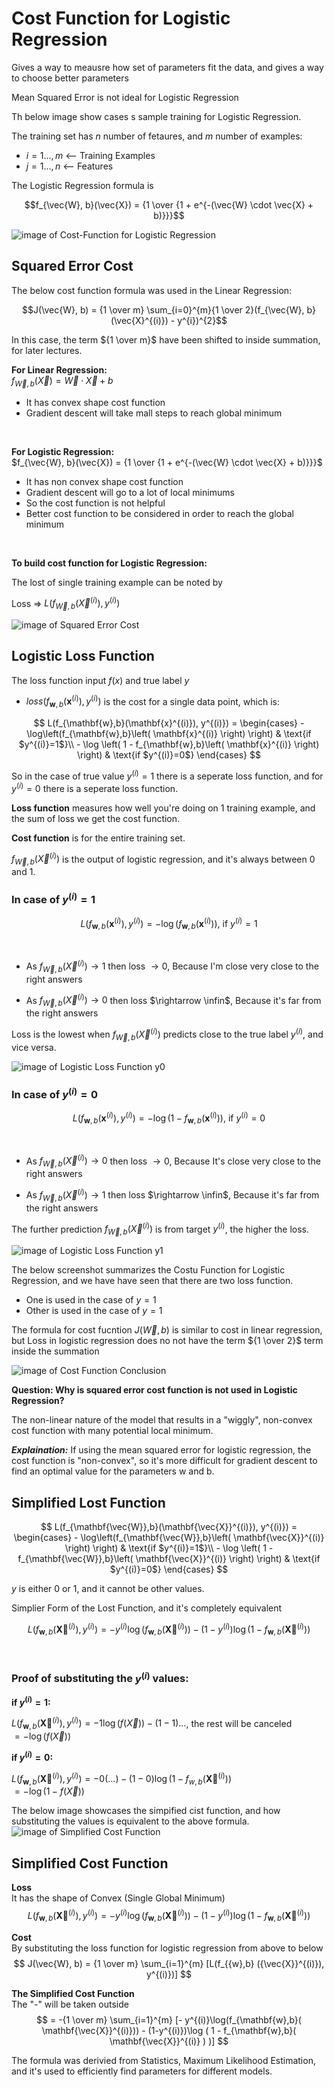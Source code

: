 # Cost Function for Logistic Regression

Gives a way to meausre how set of parameters fit the data, and gives a way to choose better parameters

Mean Squared Error is not ideal for Logistic Regression


Th below image show cases s sample training for Logistic Regression.

The training set has $n$ number of fetaures, and $m$ number of examples:

- $i = 1 \dotso , m$ <-- Training Examples
- $j = 1 \dotso , n$ <-- Features

The Logistic Regression formula is 

$$f_{\vec{W}, b}(\vec{X}) = {1 \over {1 + e^{-(\vec{W} \cdot \vec{X} + b)}}}$$

![image of Cost-Function for Logistic Regression](images/Cost-Function-for-Logistic-Regression.png)


## Squared Error Cost

The below cost function formula was used in the Linear Regression:

$$J(\vec{W}, b) = {1 \over m} \sum_{i=0}^{m}{1 \over 2}(f_{\vec{W}, b}(\vec{X}^{(i)}) - y^{i})^{2}$$

In this case, the term ${1 \over m}$ have been shifted to inside summation, for later lectures.

**For Linear Regression:**  
$f_{\vec{W}, b} (\vec{X}) = \vec{W} \cdot \vec{X} + b$

- It has convex shape cost function
- Gradient descent will take mall steps to reach global minimum

<br/>

**For Logistic Regression:**  
$f_{\vec{W}, b}(\vec{X}) = {1 \over {1 + e^{-(\vec{W} \cdot \vec{X} + b)}}}$

- It has non convex shape cost function
- Gradient descent will go to a lot of local minimums
- So the cost function is not helpful
- Better cost function to be considered in order to reach the global minimum

<br/>

**To build cost function for Logistic Regression:**  

The lost of single training example can be noted by

Loss => $L(f_{\vec{W},b} (\vec{X}^{(i)}), y^{(i)})$

![image of Squared Error Cost](images/Squared-Error-Cost.png)


## Logistic Loss Function

The loss function input $f(x)$ and true label $y$

* $loss(f_{\mathbf{w},b}(\mathbf{x}^{(i)}), y^{(i)})$ is the cost for a single data point, which is:


$$
  L(f_{\mathbf{w},b}(\mathbf{x}^{(i)}), y^{(i)}) = \begin{cases}
    - \log\left(f_{\mathbf{w},b}\left( \mathbf{x}^{(i)} \right) \right) & \text{if $y^{(i)}=1$}\\
    - \log \left( 1 - f_{\mathbf{w},b}\left( \mathbf{x}^{(i)} \right) \right) & \text{if $y^{(i)}=0$}
  \end{cases}
$$

So in the case of true value $y^{(i)} = 1$ there is a seperate loss function, and for $y^{(i)} = 0$ there is a seperate loss function.

**Loss function** measures how well you're doing on 1 training example, and the sum of loss we get the cost function.

**Cost function** is for the entire training set.

$f_{\vec{W}, b} (\vec{X}^{(i)})$ is the output of logistic regression, and it's always between 0 and 1.


### In case of $y^{(i)} = 1$

$$
L(f_{\mathbf{w},b}(\mathbf{x}^{(i)}), y^{(i)}) = 
    - \log\left(f_{\mathbf{w},b}\left( \mathbf{x}^{(i)} \right) \right) \text{, if } y^{(i)}=1
$$

<br/>

- As $f_{\vec{W}, b} (\vec{X}^{(i)}) \rightarrow 1$ then loss $\rightarrow 0$, Because I'm close very close to the right answers

- As $f_{\vec{W}, b} (\vec{X}^{(i)}) \rightarrow 0$ then loss $\rightarrow \infin$, Because it's far from the right answers


Loss is the lowest when $f_{\vec{W}, b} (\vec{X}^{(i)})$ predicts close to the true label $y^{(i)}$, and vice versa.

![image of Logistic Loss Function y0](images/Logistic-Loss-Function-y0.png)


### In case of $y^{(i)} = 0$

$$
L(f_{\mathbf{w},b}(\mathbf{x}^{(i)}), y^{(i)}) = 
    - \log\left(1-f_{\mathbf{w},b}\left( \mathbf{x}^{(i)} \right) \right) \text{, if } y^{(i)}=0
$$

<br/>

- As $f_{\vec{W}, b} (\vec{X}^{(i)}) \rightarrow 0$ then loss $\rightarrow 0$, Because It's close very close to the right answers

- As $f_{\vec{W}, b} (\vec{X}^{(i)}) \rightarrow 1$ then loss $\rightarrow \infin$, Because it's far from the right answers


The further prediction $f_{\vec{W}, b} (\vec{X}^{(i)})$ is from target $y^{(i)}$, the higher the loss.

![image of Logistic Loss Function y1](images/Logistic-Loss-Function-y1.png)


The below screenshot summarizes the Costu Function for Logistic Regression, and we have have seen that there are two loss function.

- One is used in the case of $y = 1$
- Other is used in the case of $y = 1$

The formula for cost fucntion $J(\vec{W}, b)$ is similar to cost in linear regression, but Loss in logistic regression does no not have the term ${1 \over 2}$ term inside the summation

![image of Cost Function Conclusion](images/Cost-Function-Conclusion.png)


**Question: Why is squared error cost function is not used in Logistic Regression?**

The non-linear nature of the model that results in a "wiggly", non-convex cost function with many potential local minimum.

***Explaination:*** If using the mean squared error for logistic regression, the cost function is "non-convex", so it's more difficult for gradient descent to find an optimal value for the parameters w and b.


## Simplified Lost Function

$$
  L(f_{\mathbf{\vec{W}},b}(\mathbf{\vec{X}}^{(i)}), y^{(i)}) = \begin{cases}
    - \log\left(f_{\mathbf{\vec{W}},b}\left( \mathbf{\vec{X}}^{(i)} \right) \right) & \text{if $y^{(i)}=1$}\\
    - \log \left( 1 - f_{\mathbf{\vec{W}},b}\left( \mathbf{\vec{X}}^{(i)} \right) \right) & \text{if $y^{(i)}=0$}
  \end{cases}
$$


$y$ is either 0 or 1, and it cannot be other values.

Simplier Form of the Lost Function, and it's completely equivalent

$$
  L(f_{\mathbf{w},b}(\mathbf{\vec{X}}^{(i)}), y^{(i)}) = 
    - y^{(i)}\log(f_{\mathbf{w},b}( \mathbf{\vec{X}}^{(i)}))
    - (1-y^{(i)})\log ( 1 - f_{\mathbf{w},b}( \mathbf{\vec{X}}^{(i)} ) )
$$

<br/>

### Proof of substituting the $y^{(i)}$ values:

**if $y^{(i)} = 1:$**

$L(f_{\mathbf{w},b}(\mathbf{\vec{X}}^{(i)}), y^{(i)}) = -1 \log(f(\vec{X})) - (1-1) \dotso$, the rest will be canceled  
$= -\log(f(\vec{X}))$


**if $y^{(i)} = 0:$**

$L(f_{\mathbf{w},b}(\mathbf{\vec{X}}^{(i)}), y^{(i)}) = -0 (\dotso) - (1-0)\log (1 - f_{{w},b}( \mathbf{\vec{X}}^{(i)} ) )$  
$= -\log(1-f(\vec{X}))$

The below image showcases the simpified cist function, and how substituting the values is equivalent to the above formula.
![image of Simplified Cost Function](images/Simplified-Cost-Function.png)


## Simplified Cost Function

**Loss**  
It has the shape of Convex (Single Global Minimum)
$$
  L(f_{\mathbf{w},b}(\mathbf{\vec{X}}^{(i)}), y^{(i)}) = 
    - y^{(i)}\log(f_{\mathbf{w},b}( \mathbf{\vec{X}}^{(i)}))
    - (1-y^{(i)})\log ( 1 - f_{\mathbf{w},b}( \mathbf{\vec{X}}^{(i)} ) )
$$


**Cost**  
By substituting the loss function for logistic regression from above to below
$$
  J(\vec{W}, b) = 
  {1 \over m}
  \sum_{i=1}^{m}
  [L(f_{{w},b} ({\vec{X}}^{(i)}), y^{(i)})]
$$


**The Simplified Cost Function**  
The "-" will be taken outside
$$
    = 
  -{1 \over m}
  \sum_{i=1}^{m}
  [- y^{(i)}\log(f_{\mathbf{w},b}( \mathbf{\vec{X}}^{(i)}))
    - (1-y^{(i)})\log ( 1 - f_{\mathbf{w},b}( \mathbf{\vec{X}}^{(i)} ) )]
$$

The formula was derivied from Statistics, Maximum Likelihood Estimation, and it's used to efficiently find parameters for different models. 